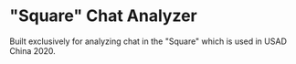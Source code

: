 # "Square" Chat Analyzer
Built exclusively for analyzing chat in the "Square" which is used
in USAD China 2020.

